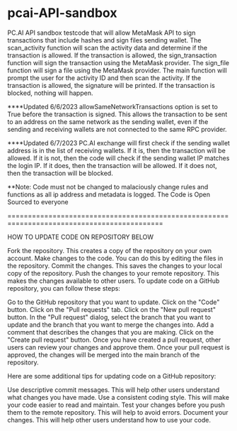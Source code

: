 # pcai-API-sandbox
PC.AI API sandbox testcode that will allow MetaMask API to sign transactions that include hashes and sign files sending wallet. The scan_activity function will scan the activity data and determine if the transaction is allowed. If the transaction is allowed, the sign_transaction function will sign the transaction using the MetaMask provider. The sign_file function will sign a file using the MetaMask provider. The main function will prompt the user for the activity ID and then scan the activity. If the transaction is allowed, the signature will be printed. If the transaction is blocked, nothing will happen.


****Updated 6/6/2023
allowSameNetworkTransactions option is set to True before the transaction is signed. This allows the transaction to be sent to an address on the same network as the sending wallet, even if the sending and receiving wallets are not connected to the same RPC provider.

****Updated 6/7/2023
PC.AI exchange will first check if the sending wallet address is in the list of receiving wallets. If it is, then the transaction will be allowed. If it is not, then the code will check if the sending wallet IP matches the login IP. If it does, then the transaction will be allowed. If it does not, then the transaction will be blocked.

**Note: Code must not be changed to malaciously change rules and functions as all ip address and metadata is logged. The Code is Open Sourced to everyone



============================================================================================


HOW TO UPDATE CODE ON REPOSITORY BELOW

Fork the repository. This creates a copy of the repository on your own account.
Make changes to the code. You can do this by editing the files in the repository.
Commit the changes. This saves the changes to your local copy of the repository.
Push the changes to your remote repository. This makes the changes available to other users.
To update code on a GitHub repository, you can follow these steps:

Go to the GitHub repository that you want to update.
Click on the "Code" button.
Click on the "Pull requests" tab.
Click on the "New pull request" button.
In the "Pull request" dialog, select the branch that you want to update and the branch that you want to merge the changes into.
Add a comment that describes the changes that you are making.
Click on the "Create pull request" button.
Once you have created a pull request, other users can review your changes and approve them. Once your pull request is approved, the changes will be merged into the main branch of the repository.

Here are some additional tips for updating code on a GitHub repository:

Use descriptive commit messages. This will help other users understand what changes you have made.
Use a consistent coding style. This will make your code easier to read and maintain.
Test your changes before you push them to the remote repository. This will help to avoid errors.
Document your changes. This will help other users understand how to use your code.
